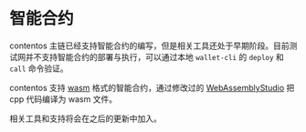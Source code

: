 # 智能合约

contentos 主链已经支持智能合约的编写，但是相关工具还处于早期阶段。目前测试网并不支持智能合约的部署与执行，可以通过本地 `wallet-cli` 的 `deploy` 和 `call` 命令验证。

contentos 支持 [wasm](http://webassembly.org.cn/) 格式的智能合约，通过修改过的 [WebAssemblyStudio](https://github.com/coschain/WebAssemblyStudio) 把 cpp 代码编译为 wasm 文件。

相关工具和支持将会在之后的更新中加入。
